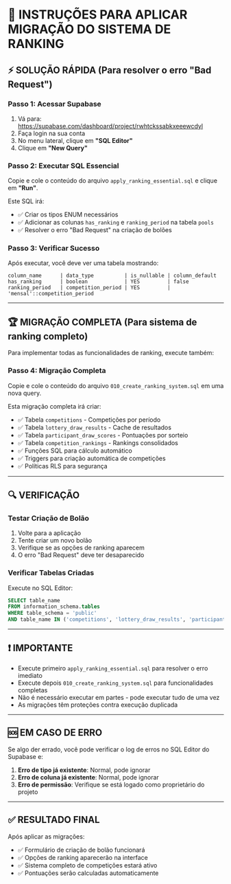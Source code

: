 # 🚀 INSTRUÇÕES PARA APLICAR MIGRAÇÃO DO SISTEMA DE RANKING

## ⚡ SOLUÇÃO RÁPIDA (Para resolver o erro "Bad Request")

### Passo 1: Acessar Supabase
1. Vá para: https://supabase.com/dashboard/project/rwhtckssabkxeeewcdyl
2. Faça login na sua conta
3. No menu lateral, clique em **"SQL Editor"**
4. Clique em **"New Query"**

### Passo 2: Executar SQL Essencial
Copie e cole o conteúdo do arquivo `apply_ranking_essential.sql` e clique em **"Run"**.

Este SQL irá:
- ✅ Criar os tipos ENUM necessários
- ✅ Adicionar as colunas `has_ranking` e `ranking_period` na tabela `pools`
- ✅ Resolver o erro "Bad Request" na criação de bolões

### Passo 3: Verificar Sucesso
Após executar, você deve ver uma tabela mostrando:
```
column_name      | data_type          | is_nullable | column_default
has_ranking      | boolean            | YES         | false
ranking_period   | competition_period | YES         | 'mensal'::competition_period
```

---

## 🏆 MIGRAÇÃO COMPLETA (Para sistema de ranking completo)

Para implementar todas as funcionalidades de ranking, execute também:

### Passo 4: Migração Completa
Copie e cole o conteúdo do arquivo `010_create_ranking_system.sql` em uma nova query.

Esta migração completa irá criar:
- ✅ Tabela `competitions` - Competições por período
- ✅ Tabela `lottery_draw_results` - Cache de resultados
- ✅ Tabela `participant_draw_scores` - Pontuações por sorteio
- ✅ Tabela `competition_rankings` - Rankings consolidados
- ✅ Funções SQL para cálculo automático
- ✅ Triggers para criação automática de competições
- ✅ Políticas RLS para segurança

---

## 🔍 VERIFICAÇÃO

### Testar Criação de Bolão
1. Volte para a aplicação
2. Tente criar um novo bolão
3. Verifique se as opções de ranking aparecem
4. O erro "Bad Request" deve ter desaparecido

### Verificar Tabelas Criadas
Execute no SQL Editor:
```sql
SELECT table_name 
FROM information_schema.tables 
WHERE table_schema = 'public' 
AND table_name IN ('competitions', 'lottery_draw_results', 'participant_draw_scores', 'competition_rankings');
```

---

## ❗ IMPORTANTE

- Execute primeiro `apply_ranking_essential.sql` para resolver o erro imediato
- Execute depois `010_create_ranking_system.sql` para funcionalidades completas
- Não é necessário executar em partes - pode executar tudo de uma vez
- As migrações têm proteções contra execução duplicada

---

## 🆘 EM CASO DE ERRO

Se algo der errado, você pode verificar o log de erros no SQL Editor do Supabase e:

1. **Erro de tipo já existente**: Normal, pode ignorar
2. **Erro de coluna já existente**: Normal, pode ignorar  
3. **Erro de permissão**: Verifique se está logado como proprietário do projeto

---

## ✅ RESULTADO FINAL

Após aplicar as migrações:
- ✅ Formulário de criação de bolão funcionará
- ✅ Opções de ranking aparecerão na interface
- ✅ Sistema completo de competições estará ativo
- ✅ Pontuações serão calculadas automaticamente